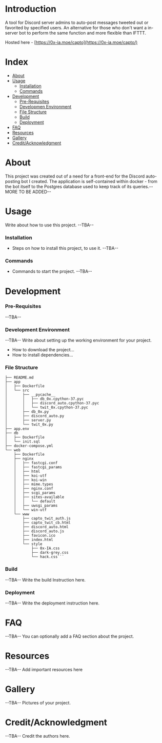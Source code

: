 # Introduction
A tool for Discord server admins to auto-post messages tweeted out or favorited by specified users. An alternative for those who don't want a in-server bot to perform the same function and more flexible than IFTTT.

Hosted here - [https://0x-ia.moe/capto](https://0x-ia.moe/capto/)

# Index

- [About](#beginner-about)
- [Usage](#sunny-usage)
  - [Installation](#electric_plug-installation)
  - [Commands](#package-commands)
- [Development](#wrench-development)
  - [Pre-Requisites](#notebook-pre-requisites)
  - [Developmen Environment](#nut_and_bolt-development-environment)
  - [File Structure](#file_folder-file-structure)
  - [Build](#hammer-build)  
  - [Deployment](#rocket-deployment)  
- [FAQ](#question-faq)
- [Resources](#page_facing_up-resources)
- [Gallery](#camera-gallery)
- [Credit/Acknowledgment](#star2-creditacknowledgment)

# About
This project was created out of a need for a front-end for the Discord auto-posting bot I created. The application is self-contained within docker - from the bot itself to the Postgres database used to keep track of its queries.--MORE TO BE ADDED--

# Usage
Write about how to use this project. --TBA--

###  Installation
- Steps on how to install this project, to use it. --TBA--



###  Commands
- Commands to start the project. --TBA--

#  Development

### Pre-Requisites
--TBA--

###  Development Environment
--TBA--
Write about setting up the working environment for your project.
- How to download the project...
- How to install dependencies...


###  File Structure

```
├── README.md
├── app
│   ├── Dockerfile
│   └── src
│       ├── __pycache__
│       │   ├── db_0x.cpython-37.pyc
│       │   ├── discord_auto.cpython-37.pyc
│       │   └── twit_0x.cpython-37.pyc
│       ├── db_0x.py
│       ├── discord_auto.py
│       ├── server.py
│       └── twit_0x.py
├── app.env
├── db
│   ├── Dockerfile
│   └── init.sql
├── docker-compose.yml
└── web
    ├── Dockerfile
    ├── nginx
    │   ├── fastcgi.conf
    │   ├── fastcgi_params
    │   ├── html
    │   ├── koi-utf
    │   ├── koi-win
    │   ├── mime.types
    │   ├── nginx.conf
    │   ├── scgi_params
    │   ├── sites-available
    │   │   └── default
    │   ├── uwsgi_params
    │   └── win-utf
    └── www
        ├── capto_twit_auth.js
        ├── capto_twit_cb.html
        ├── discord_auto.html
        ├── discord_auto.js
        ├── favicon.ico
        ├── index.html
        └── style
            ├── 0x-IA.css
            ├── dark-grey.css
            └── hack.css```
```

###  Build
--TBA--
Write the build Instruction here.

### Deployment
--TBA--
Write the deployment instruction here.

# FAQ
--TBA--
You can optionally add a FAQ section about the project.

#  Resources
--TBA--
Add important resources here

#  Gallery
--TBA--
Pictures of your project.

# Credit/Acknowledgment
--TBA--
Credit the authors here.

